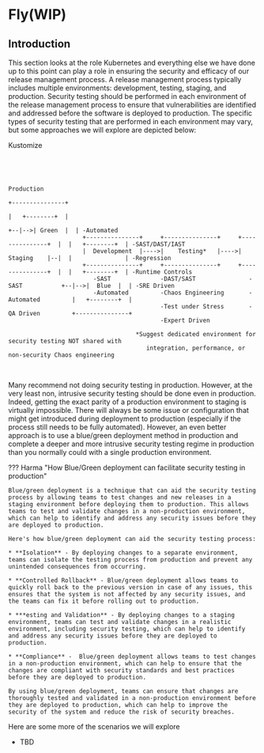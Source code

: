 # Fly(WIP)
 
## Introduction

This section looks at the role Kubernetes and everything else we have done up to this point can play a role in ensuring the security and efficacy of our release management process.  A release management process typically includes multiple environments: development, testing, staging, and production.   Security testing should be performed in each environment of the release management process to ensure that vulnerabilities are identified and addressed before the software is deployed to production.  The specific types of security testing that are performed in each environment may vary, but some approaches we will explore are depicted below: 


Kustomize 


<br>

```

                                                                                         Production
                                                                                       +---------------+
                                                                                       |   +--------+  |
                                                                                    +--|-->| Green  |  | -Automated
                     +---------------+     +---------------+     +---------------+  |  |   +--------+  | -SAST/DAST/IAST
                     |  Development  |---->|    Testing*   |---->|    Staging    |--|  |               | -Regression
                     +---------------+     +---------------+     +---------------+  |  |   +--------+  | -Runtime Controls
                        -SAST              -DAST/SAST               -SAST           +--|-->|  Blue  |  | -SRE Driven
                        -Automated         -Chaos Engineering       -Automated         |   +--------+  |
                                           -Test under Stress       -QA Driven         +---------------+
                                           -Expert Driven
                     
                                    *Suggest dedicated environment for security testing NOT shared with
                                       integration, performance, or non-security Chaos engineering

```
<br>


Many recommend not doing security testing in production.  However, at the very least non, intrusive security testing should be done even in production.  Indeed, getting the exact parity of a production environment to staging is virtually impossible.  There will always be some issue or configuration that might get introduced during deployment to production (especially if the process still needs to be fully automated).  However, an even better approach is to use a blue/green deployment method in production and complete a deeper and more intrusive security testing regime in production than you normally could with a single production environment.

??? Harma "How Blue/Green deployment can facilitate security testing in production"

    Blue/green deployment is a technique that can aid the security testing process by allowing teams to test changes and new releases in a staging environment before deploying them to production. This allows teams to test and validate changes in a non-production environment, which can help to identify and address any security issues before they are deployed to production.

    Here's how blue/green deployment can aid the security testing process:

    * **Isolation** - By deploying changes to a separate environment, teams can isolate the testing process from production and prevent any unintended consequences from occurring.

    * **Controlled Rollback** - Blue/green deployment allows teams to quickly roll back to the previous version in case of any issues, this ensures that the system is not affected by any security issues, and the teams can fix it before rolling out to production.

    * ***esting and Validation** - By deploying changes to a staging environment, teams can test and validate changes in a realistic environment, including security testing, which can help to identify and address any security issues before they are deployed to production.

    * **Compliance** -  Blue/green deployment allows teams to test changes in a non-production environment, which can help to ensure that the changes are compliant with security standards and best practices before they are deployed to production.

    By using blue/green deployment, teams can ensure that changes are thoroughly tested and validated in a non-production environment before they are deployed to production, which can help to improve the security of the system and reduce the risk of security breaches.

Here are some more of the scenarios we will explore

- TBD






